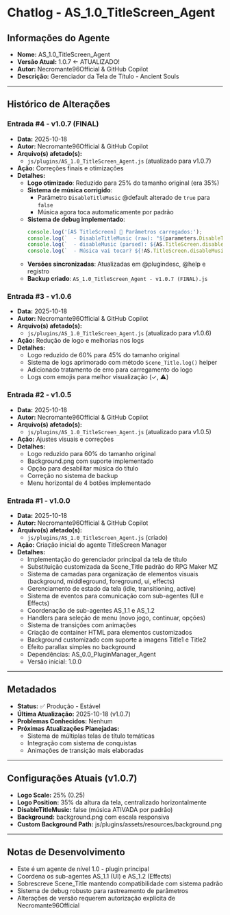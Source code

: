# Chatlog - AS_1.0_TitleScreen_Agent

## Informações do Agente
- **Nome:** AS_1.0_TitleScreen_Agent
- **Versão Atual:** 1.0.7 ← ATUALIZADO!
- **Autor:** Necromante96Official & GitHub Copilot
- **Descrição:** Gerenciador da Tela de Título - Ancient Souls

---

## Histórico de Alterações

### Entrada #4 - v1.0.7 (FINAL)
- **Data:** 2025-10-18
- **Autor:** Necromante96Official & GitHub Copilot
- **Arquivo(s) afetado(s):** 
  - `js/plugins/AS_1.0_TitleScreen_Agent.js` (atualizado para v1.0.7)
- **Ação:** Correções finais e otimizações
- **Detalhes:**
  - **Logo otimizado**: Reduzido para 25% do tamanho original (era 35%)
  - **Sistema de música corrigido**: 
    - Parâmetro `DisableTitleMusic` @default alterado de `true` para `false`
    - Música agora toca automaticamente por padrão
  - **Sistema de debug implementado**:
    ```javascript
    console.log('[AS TitleScreen] 🎵 Parâmetros carregados:');
    console.log(`  - DisableTitleMusic (raw): "${parameters.DisableTitleMusic}"`);
    console.log(`  - disableMusic (parsed): ${AS.TitleScreen.disableMusic}`);
    console.log(`  - Música vai tocar? ${!AS.TitleScreen.disableMusic ? 'SIM ✓' : 'NÃO ✗'}`);
    ```
  - **Versões sincronizadas**: Atualizadas em @plugindesc, @help e registro
  - **Backup criado**: `AS_1.0_TitleScreen_Agent - v1.0.7 (FINAL).js`

### Entrada #3 - v1.0.6
- **Data:** 2025-10-18
- **Autor:** Necromante96Official & GitHub Copilot
- **Arquivo(s) afetado(s):** 
  - `js/plugins/AS_1.0_TitleScreen_Agent.js` (atualizado para v1.0.6)
- **Ação:** Redução de logo e melhorias nos logs
- **Detalhes:**
  - Logo reduzido de 60% para 45% do tamanho original
  - Sistema de logs aprimorado com método `Scene_Title.log()` helper
  - Adicionado tratamento de erro para carregamento do logo
  - Logs com emojis para melhor visualização (✓, ⚠️)

### Entrada #2 - v1.0.5
- **Data:** 2025-10-18
- **Autor:** Necromante96Official & GitHub Copilot
- **Arquivo(s) afetado(s):** 
  - `js/plugins/AS_1.0_TitleScreen_Agent.js` (atualizado para v1.0.5)
- **Ação:** Ajustes visuais e correções
- **Detalhes:**
  - Logo reduzido para 60% do tamanho original
  - Background.png com suporte implementado
  - Opção para desabilitar música do título
  - Correção no sistema de backup
  - Menu horizontal de 4 botões implementado

### Entrada #1 - v1.0.0
- **Data:** 2025-10-18
- **Autor:** Necromante96Official & GitHub Copilot
- **Arquivo(s) afetado(s):** 
  - `js/plugins/AS_1.0_TitleScreen_Agent.js` (criado)
- **Ação:** Criação inicial do agente TitleScreen Manager
- **Detalhes:** 
  - Implementação do gerenciador principal da tela de título
  - Substituição customizada da Scene_Title padrão do RPG Maker MZ
  - Sistema de camadas para organização de elementos visuais (background, middleground, foreground, ui, effects)
  - Gerenciamento de estado da tela (idle, transitioning, active)
  - Sistema de eventos para comunicação com sub-agentes (UI e Effects)
  - Coordenação de sub-agentes AS_1.1 e AS_1.2
  - Handlers para seleção de menu (novo jogo, continuar, opções)
  - Sistema de transições com animações
  - Criação de container HTML para elementos customizados
  - Background customizado com suporte a imagens Title1 e Title2
  - Efeito parallax simples no background
  - Dependências: AS_0.0_PluginManager_Agent
  - Versão inicial: 1.0.0

---

## Metadados
- **Status:** ✅ Produção - Estável
- **Última Atualização:** 2025-10-18 (v1.0.7)
- **Problemas Conhecidos:** Nenhum
- **Próximas Atualizações Planejadas:** 
  - Sistema de múltiplas telas de título temáticas
  - Integração com sistema de conquistas
  - Animações de transição mais elaboradas

---

## Configurações Atuais (v1.0.7)
- **Logo Scale:** 25% (0.25)
- **Logo Position:** 35% da altura da tela, centralizado horizontalmente
- **DisableTitleMusic:** false (música ATIVADA por padrão)
- **Background:** background.png com escala responsiva
- **Custom Background Path:** js/plugins/assets/resources/background.png

---

## Notas de Desenvolvimento
- Este é um agente de nível 1.0 - plugin principal
- Coordena os sub-agentes AS_1.1 (UI) e AS_1.2 (Effects)
- Sobrescreve Scene_Title mantendo compatibilidade com sistema padrão
- Sistema de debug robusto para rastreamento de parâmetros
- Alterações de versão requerem autorização explícita de Necromante96Official
